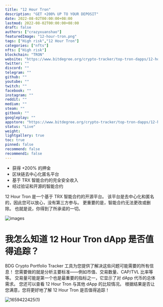 ```yaml
---
title: "12 Hour Tron"
description: "GET +200% UP TO YOUR DEPOSIT"
date: 2022-08-02T00:00:00+08:00
lastmod: 2022-08-02T00:00:00+08:00
draft: false
authors: ["crazyxuanshao"]
featuredImage: "12-hour-tron.png"
tags: ["High risk","12 Hour Tron"]
categories: ["nfts"]
nfts: ["High risk"]
blockchain: "TRON"
website: "https://www.bitdegree.org/crypto-tracker/top-tron-dapps/12-hour-tron"
twitter: ""
discord: ""
telegram: ""
github: ""
youtube: ""
twitch: ""
facebook: ""
instagram: ""
reddit: ""
medium: ""
steam: ""
gitbook: ""
googleplay: ""
appstore: "https://www.bitdegree.org/crypto-tracker/top-tron-dapps/12-hour-tron"
status: "Live"
weight: 
lightgallery: true
toc: true
pinned: false
recommend: false
recommend1: false
---
```


<ul>
   <li>获得 +200% 的押金</li>
   <li>区块链去中心化匿名平台</li>
   <li>基于 TRX 智能合约的完全安全收入</li>
   <li>经过验证和开源的智能合约&nbsp;</li>
</ul>

12 Hour Tron 是一个基于 TRX 智能合约的开源平台。 该平台是去中心化和匿名的，因此您可以放心，没有第三方参与。 更重要的是，智能合约无法更改或删除。 也就是说，你得到了所承诺的一切。

![images](\images.png)



# 我怎么知道 12 Hour Tron dApp 是否值得追踪？
BDG Crypto Portfolio Tracker 工具为您提供了解决这些问题可能需要的所有信息！ 您需要做的就是分析主要标准——例如市值、交易数量、CAP/TVL 比率等等。 交易量可能是第一个也是最重要的指标之一，它显示了对 dApp 代币的总体需求。 您还可以查看 12 Hour Tron 与其他 dApp 的比较情况。 根据结果是否让您满意，您将更好地了解 12 Hour Tron 是否值得追踪！





![1659422425(1)](\1659422425(1).jpg)